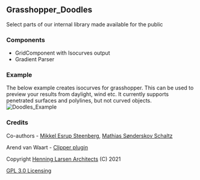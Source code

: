## Grasshopper_Doodles
Select parts of our internal library made available for the public

### Components
- GridComponent with Isocurves output
- Gradient Parser

### Example
The below example creates isocurves for grasshopper. This can be used to preview your results from daylight, wind etc.
It currently supports penetrated surfaces and polylines, but not curved objects.
![Doodles_Example](https://github.com/HenningLarsenArchitects/Grasshopper_Doodles_Public/raw/main/Examples/Doodles_Examples.jpg "Example")


### Credits
Co-authors - [Mikkel Esrup Steenberg](https://www.github.com/mistdk), [Mathias Sønderskov Schaltz](https://www.github.com/Sonderwoods)

Arend van Waart - [Clipper plugin](https://github.com/arendvw/clipper)


Copyright [Henning Larsen Architects](http://www.henninglarsen.com) (C) 2021

[GPL 3.0 Licensing](https://www.gnu.org/licenses/gpl-3.0.html)
